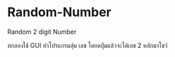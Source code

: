 # Random-Number
Random 2 digit Number

ทกลองใช้ GUI ทำโปรแกรมสุ่ม เลข โดยดปุ่มแล้วจะได้เลข 2 หลักมาโชว์
